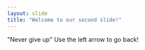 ```yaml
---
layout: slide
title: "Welcome to our second slide!"
---
```

"Never give up"
Use the left arrow to go back!
